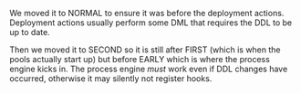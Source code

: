 We moved it to NORMAL to ensure it was before the deployment actions.
Deployment actions usually perform some DML that requires the DDL to be up to date.

Then we moved it to SECOND so it is still after FIRST (which is when the pools actually start up) but before EARLY which is where the process engine kicks in.
The process engine _must_ work even if DDL changes have occurred, otherwise it may silently not register hooks.